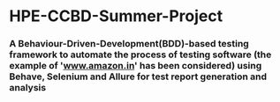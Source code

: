 # HPE-CCBD-Summer-Project

### A Behaviour-Driven-Development(BDD)-based testing framework to automate the process of testing software (the example of 'www.amazon.in' has been considered) using Behave, Selenium and Allure for test report generation and analysis
